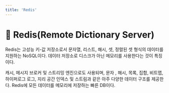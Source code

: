 ```yaml
---
title: 'Redis'
---
```

# 🎏 Redis(Remote Dictionary Server)

Redis는 고성능 키-값 저장소로서 문자열, 리스트, 해시, 셋, 정렬된 셋 형식의 데이터를 지원하는 NoSQL이다. 데이터 저장소로 디스크가 아닌 메모리를 사용한다는 것이 특징이다.

캐시, 메시지 브로커 및 스트리밍 엔진으로도 사용되며, 문자 , 해시, 목록, 집합, 비트맵, 하이퍼로그 로그, 지리 공간 인덱스 및 스트림과 같은 아주 다양한 데이터 구조를 제공한다.
Redis에 모든 데이터를 메모리에 저장하는 빠른 DB이다.

